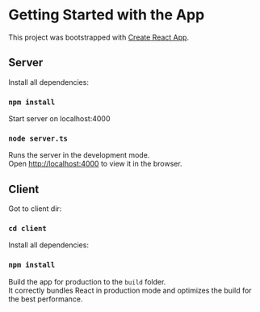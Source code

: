 # Getting Started with the App

This project was bootstrapped with [Create React App](https://github.com/facebook/create-react-app).

## Server

Install all dependencies:

### `npm install`

Start server on localhost:4000

### `node server.ts`

Runs the server in the development mode.\
Open [http://localhost:4000](http://localhost:4000) to view it in the browser.

## Client

Got to client dir:

### `cd client`

Install all dependencies:

### `npm install`

Build the app for production to the `build` folder.\
It correctly bundles React in production mode and optimizes the build for the best performance.
